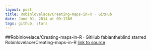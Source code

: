 ```yaml
---
layout: post
title: Robinlovelace/Creating-maps-in-R · GitHub
date: June 01, 2014 at 09:17AM
tags: github, stars
---
```

##Robinlovelace/Creating-maps-in-R · GitHub
fabiantheblind starred Robinlovelace/Creating-maps-in-R
[link to source](http://ift.tt/1oWCMqq) 
